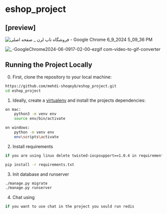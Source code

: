 # eshop_project

## [preview]

![فروشگاه تاپ لرن _ صفحه اصلی - Google Chrome 6_9_2024 5_09_36 PM](https://github.com/mehdi-shoqeyb/eshop_project/assets/168349368/4f562750-0a58-4592-9bf4-662b3bd4b341)

![_-GoogleChrome2024-06-0917-02-00-ezgif com-video-to-gif-converter](https://github.com/mehdi-shoqeyb/eshop_project/assets/168349368/18ffd468-0dee-4c04-ba0f-62ac18d22e06)

## Running the Project Locally

0. First, clone the repository to your local machine:
```bash
https://github.com/mehdi-shoqeyb/eshop_project.git
cd eshop_project
```

1. Ideally, create a [virtualenv](https://docs.python-guide.org/dev/virtualenvs/) and install the projects dependencies:
```bash
on mac:
    python3 -m venv env
    source env/bin/activate

on windows:
    python -m venv env
    env\scripts\activate
```

2. Install requirements
```bash
if you are using linux delete twisted-iocpsupport==1.0.4 in requirements.txt

pip install -r requirements.txt
```

3. Init database and runserver
```bash
./manage.py migrate
./manage.py runserver
```


4. Chat using
```bash
if you want to use chat in the project you sould run redis

``` 
